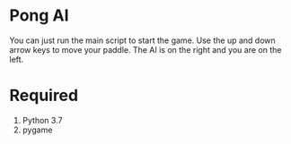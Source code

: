 # Pong AI
You can just run the main script to start the game. Use the up and down arrow keys to move your paddle.
The AI is on the right and you are on the left.

# Required
1. Python 3.7
2. pygame
